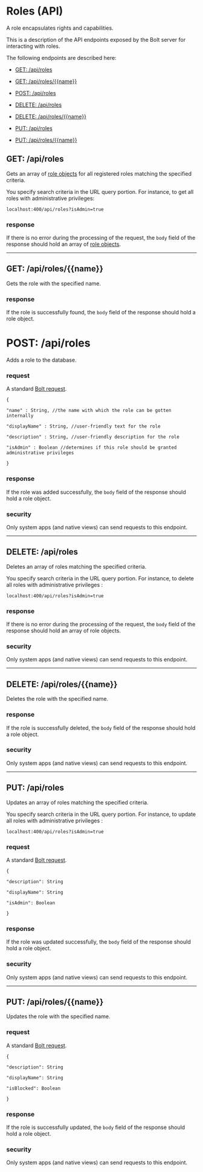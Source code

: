 # Roles \(API\)

A role encapsulates rights and capabilities.

This is a description of the API endpoints exposed by the Bolt server for interacting with roles.

The following endpoints are described here:

* [GET: /api/roles](#get-apiroles)

* [GET: /api/roles/{{name}}](#get-apirolesname)

* [POST: /api/roles](#post-apiroles)

* [DELETE: /api/roles](#delete-apiroles)

* [DELETE: /api/roles/{{name}}](#delete-apirolesname)

* [PUT: /api/roles](#put-apiroles)

* [PUT: /api/roles/{{name}}](#put-apirolesname)

## GET: /api/roles

Gets an array of [role objects](/role-object.md) for all registered roles matching the specified criteria.

You specify search criteria in the URL query portion. For instance, to get all roles with administrative privileges:

`localhost:400/api/roles?isAdmin=true`

### response

If there is no error during the processing of the request, the `body` field of the response should hold an array of [role objects](/role-object.md).

---

## GET: /api/roles/{{name}}

Gets the role with the specified name.

### response

If the role is successfully found, the `body` field of the response should hold a role object.

# POST: /api/roles

Adds a role to the database.

### request

A standard [Bolt request](bolt-request.md).

`{`

`"name" : String, //the name with which the role can be gotten internally`

`"displayName" : String, //user-friendly text for the role`

`"description" : String, //user-friendly description for the role`

`"isAdmin" : Boolean //determines if this role should be granted administrative privileges`

`}`

### response

If the role was added successfully, the `body` field of the response should hold a role object.

### security

Only system apps \(and native views\) can send requests to this endpoint.

---

## DELETE: /api/roles

Deletes an array of roles matching the specified criteria.

You specify search criteria in the URL query portion. For instance, to delete all roles with administrative privileges :

`localhost:400/api/roles?isAdmin=true`

### response

If there is no error during the processing of the request, the `body` field of the response should hold an array of role objects.

### security

Only system apps \(and native views\) can send requests to this endpoint.

---

## DELETE: /api/roles/{{name}}

Deletes the role with the specified name.

### response

If the role is successfully deleted, the `body` field of the response should hold a role object.

### security

Only system apps \(and native views\) can send requests to this endpoint.

---

## PUT: /api/roles

Updates an array of roles matching the specified criteria.

You specify search criteria in the URL query portion. For instance, to update all roles with administrative privileges :

`localhost:400/api/roles?isAdmin=true`

### request

A standard [Bolt request](bolt-request.md).

`{`

`"description": String`

`"displayName": String`

`"isAdmin": Boolean`

`}`

### response

If the role was updated successfully, the `body` field of the response should hold a role object.

### security

Only system apps \(and native views\) can send requests to this endpoint.

---

## PUT: /api/roles/{{name}}

Updates the role with the specified name.

### request

A standard [Bolt request](bolt-request.md).

`{`

`"description": String`

`"displayName": String`

`"isBlocked": Boolean`

`}`

### response

If the role is successfully updated, the `body` field of the response should hold a role object.

### security

Only system apps \(and native views\) can send requests to this endpoint.

